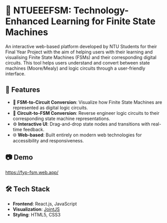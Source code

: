# 🧠 NTUEEEFSM: Technology-Enhanced Learning for Finite State Machines

An interactive web-based platform developed by NTU Students for their Final Year Project with the aim of helping users with their learning and visualising Finite State Machines (FSMs) and their corresponding digital circuits. This tool helps users understand and convert between state machines (Moore/Mealy) and logic circuits through a user-friendly interface.

## 🚀 Features

- 🔁 **FSM-to-Circuit Conversion**: Visualize how Finite State Machines are represented as digital logic circuits.
- 🔄 **Circuit-to-FSM Conversion**: Reverse engineer logic circuits to their corresponding state machine representations.
- ⚙️ **Interactive UI**: Drag-and-drop state nodes and transitions with real-time feedback.
- 🌐 **Web-based**: Built entirely on modern web technologies for accessibility and responsiveness.

## 📷 Demo
https://fyp-fsm.web.app/

## 🛠️ Tech Stack

- **Frontend**: React.js, JavaScript
- **Visualization**: [JointJS](https://www.jointjs.com/)
- **Styling**: HTML5, CSS3
